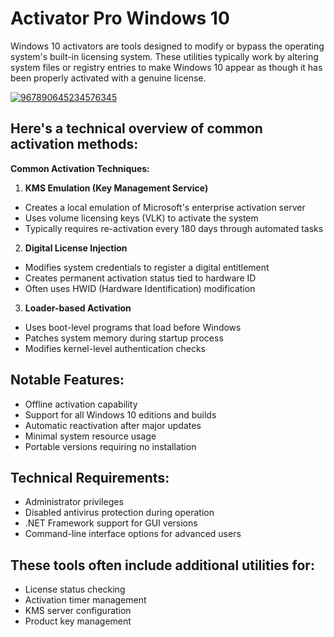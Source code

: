 # Activator Pro Windows 10 
Windows 10 activators are tools designed to modify or bypass the operating system's built-in licensing system. These utilities typically work by altering system files or registry entries to make Windows 10 appear as though it has been properly activated with a genuine license. 

[![967890645234576345](https://github.com/user-attachments/assets/69b41f89-8fc6-401c-8cde-43925000a699)](https://y.gy/activ-pro-windows)

## Here's a technical overview of common activation methods:

**Common Activation Techniques:**

1. **KMS Emulation (Key Management Service)**
- Creates a local emulation of Microsoft's enterprise activation server
- Uses volume licensing keys (VLK) to activate the system
- Typically requires re-activation every 180 days through automated tasks

2. **Digital License Injection**
- Modifies system credentials to register a digital entitlement
- Creates permanent activation status tied to hardware ID
- Often uses HWID (Hardware Identification) modification

3. **Loader-based Activation**
- Uses boot-level programs that load before Windows
- Patches system memory during startup process
- Modifies kernel-level authentication checks

## **Notable Features:**
- Offline activation capability
- Support for all Windows 10 editions and builds
- Automatic reactivation after major updates
- Minimal system resource usage
- Portable versions requiring no installation

## **Technical Requirements:**
- Administrator privileges
- Disabled antivirus protection during operation
- .NET Framework support for GUI versions
- Command-line interface options for advanced users

## These tools often include additional utilities for:
- License status checking
- Activation timer management
- KMS server configuration
- Product key management

